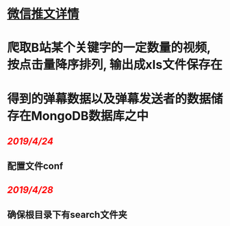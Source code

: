 # [微信推文详情](https://mp.weixin.qq.com/s?__biz=MzU4MzgzMzk1MQ==&mid=2247483722&idx=1&sn=9b5aa11cce51692e394f23c0dab045c7&chksm=fda2417acad5c86c284882ed89ded965b3392e73493f025a886984e426cb5fb8a6615e0b31aa&mpshare=1&scene=23&srcid=&sharer_sharetime=1564237194146&sharer_shareid=421a0549f1100145fbc0a636a13eb749#rd)
# 爬取B站某个关键字的一定数量的视频, 按点击量降序排列, 输出成xls文件保存在
# 得到的弹幕数据以及弹幕发送者的数据储存在MongoDB数据库之中
## <font color="red">*2019/4/24*</font>
## 配置文件conf
## <font color="red">*2019/4/28*</font>
## 确保根目录下有search文件夹
